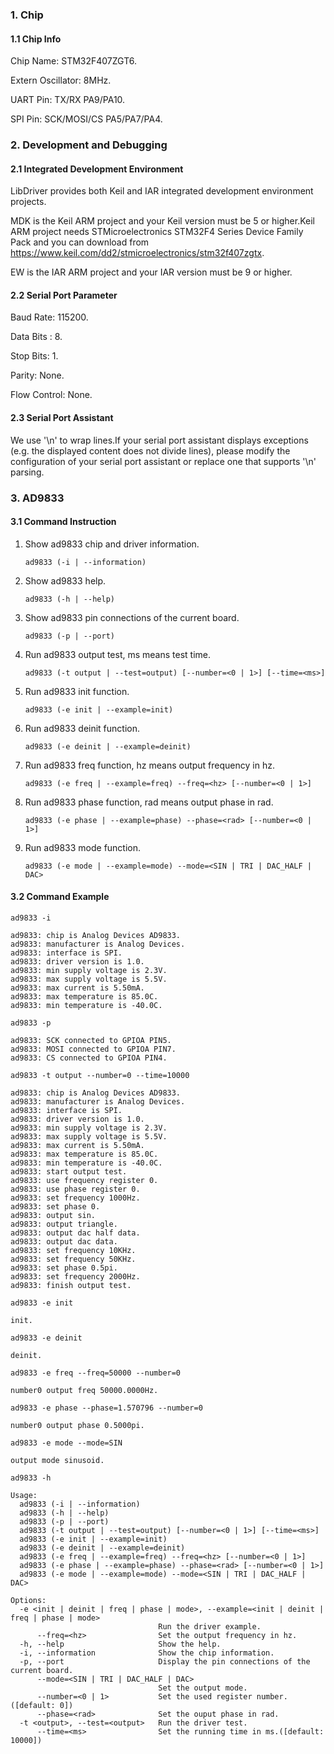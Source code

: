 ### 1. Chip

#### 1.1 Chip Info

Chip Name: STM32F407ZGT6.

Extern Oscillator: 8MHz.

UART Pin: TX/RX PA9/PA10.

SPI Pin: SCK/MOSI/CS  PA5/PA7/PA4.

### 2. Development and Debugging

#### 2.1 Integrated Development Environment

LibDriver provides both Keil and IAR integrated development environment projects.

MDK is the Keil ARM project and your Keil version must be 5 or higher.Keil ARM project needs STMicroelectronics STM32F4 Series Device Family Pack and you can download from https://www.keil.com/dd2/stmicroelectronics/stm32f407zgtx.

EW is the IAR ARM project and your IAR version must be 9 or higher.

#### 2.2 Serial Port Parameter

Baud Rate: 115200.

Data Bits : 8.

Stop Bits: 1.

Parity: None.

Flow Control: None.

#### 2.3 Serial Port Assistant

We use '\n' to wrap lines.If your serial port assistant displays exceptions (e.g. the displayed content does not divide lines), please modify the configuration of your serial port assistant or replace one that supports '\n' parsing.

### 3. AD9833

#### 3.1 Command Instruction

1. Show ad9833 chip and driver information.

   ```shell
   ad9833 (-i | --information)
   ```

2. Show ad9833 help.

   ```shell
   ad9833 (-h | --help)
   ```

3. Show ad9833 pin connections of the current board.

   ```shell
   ad9833 (-p | --port)
   ```

5. Run ad9833 output test, ms means test time.

   ```shell
   ad9833 (-t output | --test=output) [--number=<0 | 1>] [--time=<ms>]
   ```

6. Run ad9833 init function.

   ```shell
   ad9833 (-e init | --example=init)
   ```
6. Run ad9833 deinit function.

   ```shell
   ad9833 (-e deinit | --example=deinit)
   ```
   
7. Run ad9833 freq function, hz means output frequency in hz.

   ```shell
   ad9833 (-e freq | --example=freq) --freq=<hz> [--number=<0 | 1>]
   ```
7. Run ad9833 phase function, rad means output phase in rad.

   ```shell
   ad9833 (-e phase | --example=phase) --phase=<rad> [--number=<0 | 1>]
   ```
7. Run ad9833 mode function.

   ```shell
   ad9833 (-e mode | --example=mode) --mode=<SIN | TRI | DAC_HALF | DAC>
   ```
   
#### 3.2 Command Example

```shell
ad9833 -i

ad9833: chip is Analog Devices AD9833.
ad9833: manufacturer is Analog Devices.
ad9833: interface is SPI.
ad9833: driver version is 1.0.
ad9833: min supply voltage is 2.3V.
ad9833: max supply voltage is 5.5V.
ad9833: max current is 5.50mA.
ad9833: max temperature is 85.0C.
ad9833: min temperature is -40.0C.
```

```shell
ad9833 -p

ad9833: SCK connected to GPIOA PIN5.
ad9833: MOSI connected to GPIOA PIN7.
ad9833: CS connected to GPIOA PIN4.
```

```shell
ad9833 -t output --number=0 --time=10000

ad9833: chip is Analog Devices AD9833.
ad9833: manufacturer is Analog Devices.
ad9833: interface is SPI.
ad9833: driver version is 1.0.
ad9833: min supply voltage is 2.3V.
ad9833: max supply voltage is 5.5V.
ad9833: max current is 5.50mA.
ad9833: max temperature is 85.0C.
ad9833: min temperature is -40.0C.
ad9833: start output test.
ad9833: use frequency register 0.
ad9833: use phase register 0.
ad9833: set frequency 1000Hz.
ad9833: set phase 0.
ad9833: output sin.
ad9833: output triangle.
ad9833: output dac half data.
ad9833: output dac data.
ad9833: set frequency 10KHz.
ad9833: set frequency 50KHz.
ad9833: set phase 0.5pi.
ad9833: set frequency 2000Hz.
ad9833: finish output test.
```

```shell
ad9833 -e init

init.
```

```shell
ad9833 -e deinit

deinit.
```

```shell
ad9833 -e freq --freq=50000 --number=0

number0 output freq 50000.0000Hz.
```
```shell
ad9833 -e phase --phase=1.570796 --number=0

number0 output phase 0.5000pi.
```
```shell
ad9833 -e mode --mode=SIN

output mode sinusoid.
```

```shell
ad9833 -h

Usage:
  ad9833 (-i | --information)
  ad9833 (-h | --help)
  ad9833 (-p | --port)
  ad9833 (-t output | --test=output) [--number=<0 | 1>] [--time=<ms>]
  ad9833 (-e init | --example=init)
  ad9833 (-e deinit | --example=deinit)
  ad9833 (-e freq | --example=freq) --freq=<hz> [--number=<0 | 1>]
  ad9833 (-e phase | --example=phase) --phase=<rad> [--number=<0 | 1>]
  ad9833 (-e mode | --example=mode) --mode=<SIN | TRI | DAC_HALF | DAC>

Options:
  -e <init | deinit | freq | phase | mode>, --example=<init | deinit | freq | phase | mode>
                                 Run the driver example.
      --freq=<hz>                Set the output frequency in hz.
  -h, --help                     Show the help.
  -i, --information              Show the chip information.
  -p, --port                     Display the pin connections of the current board.
      --mode=<SIN | TRI | DAC_HALF | DAC>
                                 Set the output mode.
      --number=<0 | 1>           Set the used register number.([default: 0])
      --phase=<rad>              Set the ouput phase in rad.
  -t <output>, --test=<output>   Run the driver test.
      --time=<ms>                Set the running time in ms.([default: 10000])
```

